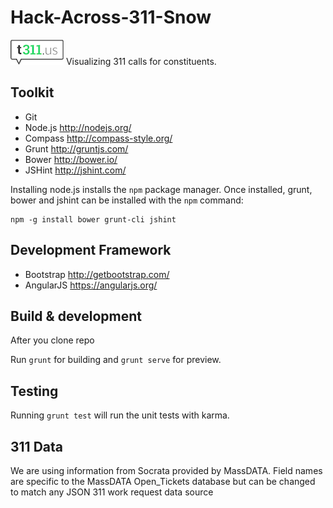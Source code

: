 # Hack-Across-311-Snow
![](https://raw.githubusercontent.com/cityofsomerville/Hack-Across-311-Snow/master/app/images/tellus-logo-sm.gif)
Visualizing 311 calls for constituents.

## Toolkit
* Git
* Node.js http://nodejs.org/
* Compass http://compass-style.org/
* Grunt http://gruntjs.com/
* Bower http://bower.io/
* JSHint http://jshint.com/

Installing node.js installs the `npm` package manager. Once installed, grunt, bower and jshint can be installed with the `npm` command:

    npm -g install bower grunt-cli jshint

## Development Framework
* Bootstrap http://getbootstrap.com/
* AngularJS https://angularjs.org/


## Build & development
After you clone repo

Run `grunt` for building and `grunt serve` for preview.

## Testing

Running `grunt test` will run the unit tests with karma.

## 311 Data
  We are using information from Socrata provided by MassDATA. Field names are specific to the MassDATA Open_Tickets database but can be changed to match any JSON 311 work request data source
